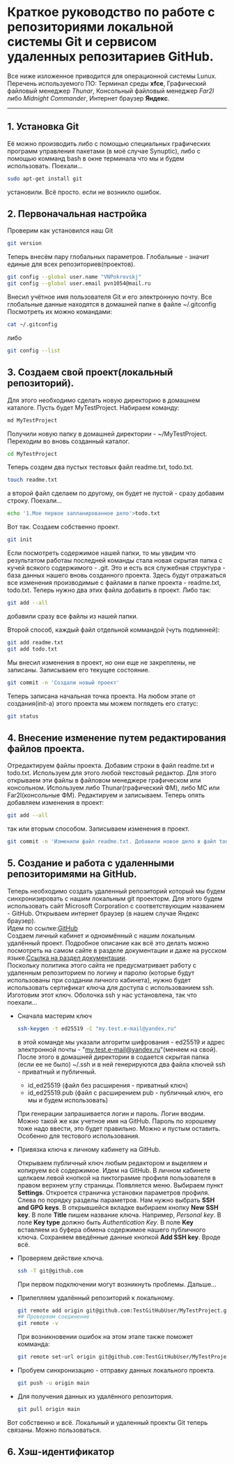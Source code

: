 # **Краткое руководство по работе с репозиториями локальной системы Git и сервисом удаленных репозитариев GitHub.**
Все ниже изложенное приводится для операционной системы Lunux.
Перечень используемого ПО: Терминал среды **xfce**, Графический файловый менеджер *Thunar*, Консольный файловый менеджер *Far2l* либо *Midnight Commander*, Интернет браузер **Яндекс**.
***

## **1. Установка Git**

Её можно производить либо с помощью специальных графических программ управления пакетами (в моё случае Synuptic), либо с помощью комманд bash в окне терминала что мы и будем использовать.
Поехали...
```bash
sudo apt-get install git
```
установили. Всё просто. если не возникло ошибок.

## **2. Первоначальная настройка**

Проверим как установился наш Git

```bash
git version
```
Теперь внесём пару глобальных параметров. Глобальные - значит единые для всех репозиториев(проектов).

```bash
git config --global user.name "VNPokrovskj"
git config --global user.email pvn1054@mail.ru
```
Внесил учётное имя пользователя Git и его электронную почту.
Все глобальные данные находятся в домашней папке в файле ~/.gitconfig
Посмотреть их можно командами:

```bash
cat ~/.gitconfig
```
либо

```bash
git config --list
```
## **3. Создаем свой проект(локальный репозиторий).**

Для этого необходимо сделать новую директорию в домашнем каталоге. Пусть будет MyTestProject.
Набираем команду:

```bash
md MyTestProject
```
Получили новую папку в домашней директории - ~/MyTestProject. Переходим во вновь созданный каталог.

```bash
cd MyTestProject
```
Теперь создем два пустых тестовых файл readme.txt, todo.txt.

```bash
touch readme.txt
```
а второй файл сделаем по другому, он будет не пустой - сразу добавим строку. Поехали...

```bash
echo '1.Мое первое запланированное дело'>todo.txt
```
Вот так. 
Создаем собственно проект.

```bash
git init
```
Если посмотреть содержимое нашей папки, то мы увидим что результатом работаы последней команды стала новая скрытая папка с кучей всякого содержимого - .git. Это и есть вся служебная структура - база данных нашего вновь созданного проекта. Здесь будут отражаться все изменения производимые с файлами в папке проекта - readme.txt, todo.txt. 
Теперь нужно два этих файла добавить в проект.
Либо так:

```bash
git add --all
```
добавили сразу все файлы из нашей папки.

Второй способ, каждый файл отдельной коммандой (чуть подлинней):

```bash
git add readme.txt
git add todo.txt
```
Мы внесил изменения в проект, но они еще не закреплены, не записаны.
Записываем его текущее состояние.

```bash
git commit -n 'Создали новый проект'
```
Теперь записана начальная точка проекта.
На любом этапе от создания(init-а) этого проекта мы можем поглядеть его статус:

```bash
git status
```
## **4. Внесение изменение путем редактирования файлов проекта.**

Отредактируем файлы проекта. Добавим строки в файл readme.txt и todo.txt. Используем для этого любой текстовый редактор. 
Для этого открываем эти файлы в файловом менеджере графическом или консольном. Используем либо Thunar(графический ФМ), либо MC или Far2l(консольные ФМ). Редактируем и записываем.
Теперь опять добавляем изменения в проект:

```bash
git add --all
```
так или вторым способом.
Записываем изменения в проект.

```bash
git commit -n 'Изменили файл readme.txt. Добавили новое дело в файл todo.txt'
```

## **5. Создание и работа с удаленными репозиторимями на GitHub.**

Теперь необходимо создать удаленный репозиторий который мы будем синхронизировать с нашим локальным git проекторм. Для этого будем использовать сайт Microsoft Corporation с соответствующим названием - GitHub. Открываем интернет браузер (в нашем случае Яндекс браузер).  
Идем по ссылке:[GitHub](https://github.com)  
Создаем личный кабинет и одноимённый с нашим локальным удалённый проект. Подробное описание как всё это делать можно посмотреть на самом сайте в разделе документации и даже на русском языке.[Ссылка на раздел документации](https://docs.github.com/ru/get-started/using-git/about-git).  
Поскольку политика этого сайта не предусматривает работу с удаленным репозиторием по логину и паролю (которые будут использованы при создании личного кабинета), нужно будет использовать сертификат ключа для доступа с использованием ssh. Изготовим этот ключ. Оболочка ssh у нас установлена, так что поехали...
* Сначала мастерим ключ

   ```bash
   ssh-keygen -t ed25519 -C "my.test.e-mail@yandex.ru"
   ```
   в этой команде мы указали алгоритм шифрования - ed25519 и адрес электронной почты - "my.test.e-mail@yandex.ru"(меняем на свой). После этого в домашней директории в содается скрытая папка (если ее не было) 
   ~/.ssh и в ней генерируются два файла ключей ssh - приватный и публичный.  
   - id_ed25519 (файл без расширения - приватный ключ)  
   - id_ed25519.pub (файл с расширением pub - публичный ключ, его мы и будем использовать)
  
   При генерации запрашивается логин и пароль. Логин вводим. Можно такой же как учетное имя на GitHub. Пароль по хорошему тоже надо ввести, это будет правильно. Можно и пустым оставить. Особенно для 
   тестового использования.
* Привязка ключа к личному кабинету на GitHub.

   Открываем публичный ключ любым редактором и выделяем и копируем всё содержимое. Идем на GitHub. В личном кабинете щелкаем левой кнопкой на пиктограмме профиля пользователя в правом верхнем углу страницы. Появляется меню. Выбираем пункт **Settings**. Откроется страничка установки параметров профиля. Слева по порядку разделы параметров. Нам нужно выбрать **SSH and GPG keys**. В открывшейся вкладке выбираем кнопку **New SSH key**. В поле **Title** пишем название ключа. Например, *Personal key*. В поле **Key type** должно быть *Authentication Key*. В поле **Key** вставляем из буфера обмена содержимое нашего публичного ключа. Сохраняем введённые данные кнопкой **Add SSH key**. Вроде всё.
* Проверяем действие ключа.

   ```bash
   ssh -T git@github.com
   ```
   При первом подключении могут возникнуть проблемы. Дальше...

* Прилепляем удалённый репозиторий к локальному.
  
   ```bash
   git remote add origin git@github.com:TestGitHubUser/MyTestProject.git
   ## Проверяем соединение
   git remote -v
   ```
   При возникновении ошибок на этом этапе также поможет комманда:

   ```bash
   git remote set-url origin git@github.com:TestGitHubUser/MyTestProject.git
   ```
* Пробуем синхронизацию - отправку данных локального проекта.
  
   ```bash
   git push -u origin main
   ```
* Для получения данных из удалённого репозитория.
  
   ```bash
   git pull origin main
   ```
Вот собственно и всё. Локальный и удаленный проекты Git теперь связаны. Можно пользоваться.

## **6. Хэш-идентификатор**

